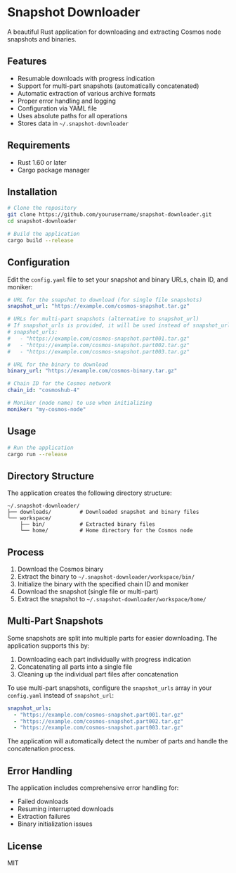 # Snapshot Downloader

A beautiful Rust application for downloading and extracting Cosmos node snapshots and binaries.

## Features

* Resumable downloads with progress indication
* Support for multi-part snapshots (automatically concatenated)
* Automatic extraction of various archive formats
* Proper error handling and logging
* Configuration via YAML file
* Uses absolute paths for all operations
* Stores data in `~/.snapshot-downloader`

## Requirements

* Rust 1.60 or later
* Cargo package manager

## Installation

```bash
# Clone the repository
git clone https://github.com/yourusername/snapshot-downloader.git
cd snapshot-downloader

# Build the application
cargo build --release
```

## Configuration

Edit the `config.yaml` file to set your snapshot and binary URLs, chain ID, and moniker:

```yaml
# URL for the snapshot to download (for single file snapshots)
snapshot_url: "https://example.com/cosmos-snapshot.tar.gz"

# URLs for multi-part snapshots (alternative to snapshot_url)
# If snapshot_urls is provided, it will be used instead of snapshot_url
# snapshot_urls:
#   - "https://example.com/cosmos-snapshot.part001.tar.gz"
#   - "https://example.com/cosmos-snapshot.part002.tar.gz"
#   - "https://example.com/cosmos-snapshot.part003.tar.gz"

# URL for the binary to download
binary_url: "https://example.com/cosmos-binary.tar.gz"

# Chain ID for the Cosmos network
chain_id: "cosmoshub-4"

# Moniker (node name) to use when initializing
moniker: "my-cosmos-node"
```

## Usage

```bash
# Run the application
cargo run --release
```

## Directory Structure

The application creates the following directory structure:

```
~/.snapshot-downloader/
├── downloads/         # Downloaded snapshot and binary files
└── workspace/
    ├── bin/           # Extracted binary files
    └── home/          # Home directory for the Cosmos node
```

## Process

1. Download the Cosmos binary
2. Extract the binary to `~/.snapshot-downloader/workspace/bin/`
3. Initialize the binary with the specified chain ID and moniker
4. Download the snapshot (single file or multi-part)
5. Extract the snapshot to `~/.snapshot-downloader/workspace/home/`

## Multi-Part Snapshots

Some snapshots are split into multiple parts for easier downloading. The application supports this by:

1. Downloading each part individually with progress indication
2. Concatenating all parts into a single file
3. Cleaning up the individual part files after concatenation

To use multi-part snapshots, configure the `snapshot_urls` array in your `config.yaml` instead of `snapshot_url`:

```yaml
snapshot_urls:
  - "https://example.com/cosmos-snapshot.part001.tar.gz"
  - "https://example.com/cosmos-snapshot.part002.tar.gz"
  - "https://example.com/cosmos-snapshot.part003.tar.gz"
```

The application will automatically detect the number of parts and handle the concatenation process.

## Error Handling

The application includes comprehensive error handling for:
- Failed downloads
- Resuming interrupted downloads
- Extraction failures
- Binary initialization issues

## License

MIT
